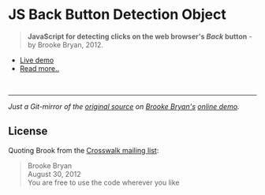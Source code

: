 JS Back Button Detection Object
===============================

> **JavaScript for detecting clicks on the web browser's _Back_ button** - by Brooke Bryan, 2012. 

- [Live demo](http://eyecatchup.github.io/backbutton-detect-js/index.html "Live demo")
- [Read more..][blog]

<br>

---

_Just a Git-mirror of the [original source][zip] on [Brooke Bryan's][bajb] [online demo][demo]._ 

License
-------

Quoting Brook from the [Crosswalk mailing list][cwlist]:

> Brooke Bryan  
> August 30, 2012  
> You are free to use the code wherever you like

[bajb]: http://www.bajb.net/  
[demo]: http://www.bajb.net/code/backbutton/  
[blog]: http://www.bajb.net/2010/02/browser-back-button-detection/  
[zip]: http://www.bajb.net/code/backbutton/BackDetect.zip  
[cwlist]: https://lists.crosswalk-project.org/pipermail/crosswalk-help/2015-May/001109.html  
